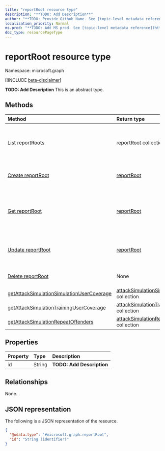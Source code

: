 ```yaml
---
title: "reportRoot resource type"
description: "**TODO: Add Description**"
author: "**TODO: Provide Github Name. See [topic-level metadata reference](https://msgo.azurewebsites.net/add/document/guidelines/metadata.html#topic-level-metadata)**"
localization_priority: Normal
ms.prod: "**TODO: Add MS prod. See [topic-level metadata reference](https://msgo.azurewebsites.net/add/document/guidelines/metadata.html#topic-level-metadata)**"
doc_type: resourcePageType
---
```


# reportRoot resource type

Namespace: microsoft.graph

[!INCLUDE [beta-disclaimer](../../includes/beta-disclaimer.md)]

**TODO: Add Description**
This is an abstract type.

## Methods
|Method|Return type|Description|
|:---|:---|:---|
|[List reportRoots](../api/reportroot-list.md)|[reportRoot](../resources/reportroot.md) collection|Get a list of the [reportRoot](../resources/reportroot.md) objects and their properties.|
|[Create reportRoot](../api/reportroot-create.md)|[reportRoot](../resources/reportroot.md)|Create a new [reportRoot](../resources/reportroot.md) object.|
|[Get reportRoot](../api/reportroot-get.md)|[reportRoot](../resources/reportroot.md)|Read the properties and relationships of a [reportRoot](../resources/reportroot.md) object.|
|[Update reportRoot](../api/reportroot-update.md)|[reportRoot](../resources/reportroot.md)|Update the properties of a [reportRoot](../resources/reportroot.md) object.|
|[Delete reportRoot](../api/reportroot-delete.md)|None|Deletes a [reportRoot](../resources/reportroot.md) object.|
|[getAttackSimulationSimulationUserCoverage](../api/reportroot-getattacksimulationsimulationusercoverage.md)|[attackSimulationSimulationUserCoverage](../resources/attacksimulationsimulationusercoverage.md) collection|**TODO: Add Description**|
|[getAttackSimulationTrainingUserCoverage](../api/reportroot-getattacksimulationtrainingusercoverage.md)|[attackSimulationTrainingUserCoverage](../resources/attacksimulationtrainingusercoverage.md) collection|**TODO: Add Description**|
|[getAttackSimulationRepeatOffenders](../api/reportroot-getattacksimulationrepeatoffenders.md)|[attackSimulationRepeatOffender](../resources/attacksimulationrepeatoffender.md) collection|**TODO: Add Description**|

## Properties
|Property|Type|Description|
|:---|:---|:---|
|id|String|**TODO: Add Description**|

## Relationships
None.

## JSON representation
The following is a JSON representation of the resource.
<!-- {
  "blockType": "resource",
  "keyProperty": "id",
  "@odata.type": "microsoft.graph.reportRoot",
  "openType": false
}
-->
``` json
{
  "@odata.type": "#microsoft.graph.reportRoot",
  "id": "String (identifier)"
}
```

